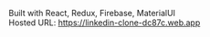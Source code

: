 Built with React, Redux, Firebase, MaterialUI <br/>
Hosted URL: <link>https://linkedin-clone-dc87c.web.app</link>




